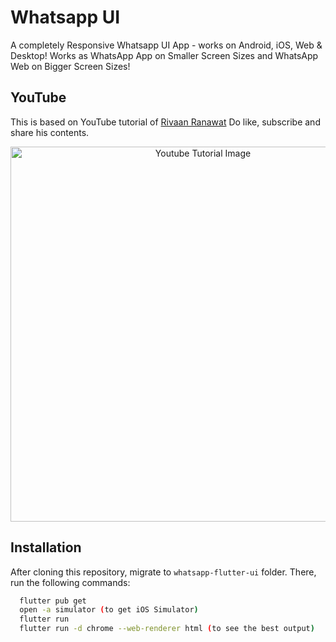 
# Whatsapp UI

A completely Responsive Whatsapp UI App - works on Android, iOS, Web & Desktop! Works as WhatsApp App on Smaller Screen Sizes and WhatsApp Web on Bigger Screen Sizes!



## YouTube
This is based on YouTube tutorial of [Rivaan Ranawat](https://www.youtube.com/watch?v=g1hmeP8WZHU) 
Do like, subscribe and share his contents.

<p align="center">
  <img width="600" src="https://github.com/RivaanRanawat/whatsapp-flutter-ui/blob/main/screenshot.jpg" alt="Youtube Tutorial Image">
</p>


## Installation
After cloning this repository, migrate to ```whatsapp-flutter-ui``` folder. There, run the following commands:
```bash
  flutter pub get
  open -a simulator (to get iOS Simulator)
  flutter run
  flutter run -d chrome --web-renderer html (to see the best output)
```
